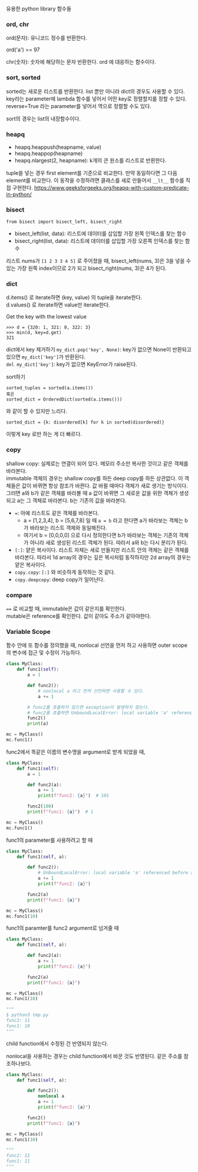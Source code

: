 유용한 python library 함수들

### ord, chr

ord(문자): 유니코드 정수를 반환한다.

ord('a') == 97

chr(숫자): 숫자에 해당하는 문자 반환한다. ord 에 대응하는 함수이다.


### sort, sorted

sorted는 새로운 리스트를 반환한다. list 뿐만 아니라 dict의 경우도 사용할 수 있다.   
key라는 parameter에 lambda 함수를 넣어서 어떤 key로 정렬할지를 정할 수 있다.    
reverse=True 라는 parameter를 넣어서 역으로 정렬할 수도 있다.


sort의 경우는 list의 내장함수이다. 



### heapq

- heapq.heappush(heapname, value)
- heapq.heappop(heapname)
- heapq.nlargest(2, heapname): k개의 큰 원소를 리스트로 반환한다.

tuple을 넣는 경우 first element를 기준으로 비교한다. 만약 동일하다면 그 다음 element를 비교한다. 이 동작을 수정하려면 클래스를 새로 만들어서 `__lt__` 함수를 직접 구현한다.
https://www.geeksforgeeks.org/heapq-with-custom-predicate-in-python/




### bisect

`from bisect import bisect_left, bisect_right`

- bisect_left(list, data): 리스트에 데이터를 삽입할 가장 왼쪽 인덱스를 찾는 함수
- bisect_right(list, data): 리스트에 데이터를 삽입할 가장 오른쪽 인덱스를 찾는 함수

리스트 nums가 `[1 2 3 3 4 5]` 로 주어졌을 때, bisect_left(nums, 3)은 3을 넣을 수 있는 가장 왼쪽 index이므로 2가 되고 bisect_right(nums, 3)은 4가 된다.

### dict

d.items() 로 iterate하면 (key, value) 의 tuple을 iterate한다.   
d.values() 로 iterate하면 value만 iterate한다.

Get the key with the lowest value
```
>>> d = {320: 1, 321: 0, 322: 3}
>>> min(d, key=d.get)
321
```

dict에서 key 제거하기
`my_dict.pop('key', None)`: key가 없으면 None이 반환되고 있으면 `my_dict['key']`가 반환된다.   
`del my_dict['key']`: key가 없으면 KeyError가 raise된다.


sort하기   
```
sorted_tuples = sorted(a.items())
혹은
sorted_dict = OrderedDict(sorted(a.items()))
```

와 같이 할 수 있지만 느리다.

```
sorted_dict = {k: disordered[k] for k in sorted(disordered)}
```
이렇게 key 로만 하는 게 더 빠르다.


### copy

shallow copy: 실제로는 연결이 되어 있다. 메모리 주소만 복사한 것이고 같은 객체를 바라본다.    
immutable 객체의 경우는 shallow copy를 하든 deep copy를 하든 상관없다. 이 객체들은 값이 바뀌면 항상 참조가 바뀐다. 값 바뀔 때마다 객체가 새로 생기는 방식이다. 
그러면 a와 b가 같은 객체를 바라볼 때 a 값이 바뀌면 그 새로운 값을 위한 객체가 생성되고 a는 그 객체로 바라본다. b는 기존의 값을 바라본다.    

- `=`: 아예 리스트도 같은 객체를 바라본다.
  - a = [1,2,3,4], b = [5,6,7,8] 일 때 `a = b` 라고 한다면 a가 바라보는 객체는 b가 바라보는 리스트 객체와 동일해진다. 
  - 여기서 b = [0,0,0,0] 으로 다시 정의한다면 b가 바라보는 객체는 기존의 객체가 아니라 새로 생성된 리스트 객체가 된다. 따라서 a와 b는 다시 분리가 된다.
- `[:]`: 얕은 복사이다. 리스트 자체는 새로 만들지만 리스트 안의 객체는 같은 객체를 바라본다. 따라서 1d array의 경우는 깊은 복사처럼 동작하지만 2d array의 경우는 얕은 복사이다.    
- `copy.copy`: `[:]` 와 비슷하게 동작하는 것 같다.   
- `copy.deepcopy`: deep copy가 일어난다.



### compare

`==` 로 비교할 때, immutable은 값이 같은지를 확인한다.   
mutable은 reference를 확인한다. 값이 같아도 주소가 같아야한다.   



### Variable Scope

함수 안에 또 함수를 정의했을 때,
nonlocal 선언을 먼저 하고 사용하면 outer scope의 변수에 접근 및 수정이 가능하다.

```py
class MyClass:
    def func1(self):
        a = 1

        def func2():
            # nonlocal a 라고 먼저 선언하면 사용할 수 있다.
            a += 1

        # func2를 호출하지 않으면 exception이 발생하지 않는다.
        # func2를 호출하면 UnboundLocalError: local variable 'a' referenced before assignment 에러가 발생한다.
        func2()  
        print(a)

mc = MyClass()
mc.func1()
```

func2에서 똑같은 이름의 변수명을 argument로 받게 되었을 때,

```py
class MyClass:
    def func1(self):
        a = 1

        def func2(a):
            a += 1
            print(f"func2: {a}")  # 101

        func2(100)
        print(f"func1: {a}")  # 1

mc = MyClass()
mc.func1()
```

func1의 parameter를 사용하려고 할 때

```py
class MyClass:
    def func1(self, a):

        def func2():
            # UnboundLocalError: local variable 'a' referenced before assignment
            a += 1
            print(f"func2: {a}")

        func2(a)
        print(f"func1: {a}")

mc = MyClass()
mc.func1(10)
```


func1의 paramter를 func2 argument로 넘겨줄 때

```py
class MyClass:
    def func1(self, a):

        def func2(a):
            a += 1
            print(f"func2: {a}")

        func2(a)
        print(f"func1: {a}")

mc = MyClass()
mc.func1(10)

"""
$ python3 tmp.py
func2: 11
func1: 10
"""
```

child function에서 수정된 건 반영되지 않는다.


nonlocal을 사용하는 경우는 child function에서 바꾼 것도 반영된다. 같은 주소를 참조하나보다.

```py
class MyClass:
    def func1(self, a):

        def func2():
            nonlocal a
            a += 1
            print(f"func2: {a}")

        func2()
        print(f"func1: {a}")

mc = MyClass()
mc.func1(10)

"""
func2: 11
func1: 11
"""
```
